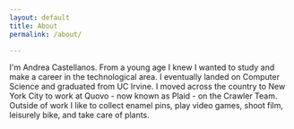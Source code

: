 ```yaml
---
layout: default
title: About
permalink: /about/

---
```


I'm Andrea Castellanos. From a young age I knew I wanted to study and make a career in the technological area. I eventually landed on Computer Science and graduated from UC Irvine. I moved across the country to New York City to work at Quovo - now known as Plaid - on the Crawler Team. Outside of work I like to collect enamel pins, play video games, shoot film, leisurely bike, and take care of plants.
